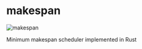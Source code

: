 # makespan
![makespan](https://github.com/matyama/makespan/workflows/makespan/badge.svg)

Minimum makespan scheduler implemented in Rust
